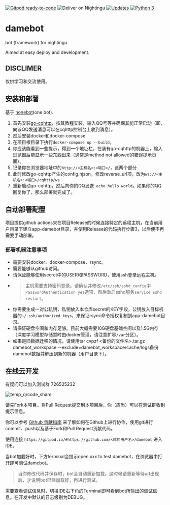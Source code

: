 [![Gitpod ready-to-code](https://img.shields.io/badge/Gitpod-ready--to--code-blue?logo=gitpod)](https://gitpod.io/#https://github.com/nightingu/damebot)
![Deliver on Nightingu](https://github.com/nightingu/damebot/workflows/Deliver%20on%20host/badge.svg)
[![Updates](https://pyup.io/repos/github/nightingu/damebot/shield.svg)](https://pyup.io/repos/github/nightingu/damebot/)
[![Python 3](https://pyup.io/repos/github/nightingu/damebot/python-3-shield.svg)](https://pyup.io/repos/github/nightingu/damebot/)

# damebot

bot (framework) for nightingu.

Aimed at easy deploy and development.

## DISCLIMER

仅供学习和交流使用。

## 安装和部署

基于 [nonebot](https://nonebot.netlify.app/)(one bot). 

1. 首先安装[go-cqhttp](https://github.com/Mrs4s/go-cqhttp)，按其教程安装，输入QQ号等并确保其能正常启动（即，向该QQ发送消息可以在cqhttp控制台上收到消息）。
2. 然后安装docker和docker-compose
3. 在项目根目录下执行`docker-compose up --build`。
4. 你应该能看到一些提示，得到一个地址栏，在装有go-cqhttp的机器上，输入浏览器后能显示一些东西出来（通常是method not allowed的错误提示页面）。
4. 记录你在浏览器地址中的`http://<主机名>:<端口>/`，这两个部分
3. 此时修改go-cqhttp产生的config.hjson，修改reverse_url项，改为`ws://<主机名>:<端口>/cqhttp/ws`
4. 重新启动go-cqhttp，然后向你的QQ发送`.echo hello world`。如果你的QQ回复你了，那么部署就完成了。

## 自动部署配置

项目提供github actions来在项目Release的时候连接特定的远程主机，在当前用户目录下建立app-damebot目录，并使用Release的代码执行步骤3，以后便不再需要手动部署。

### 部署机器注意事项
- 需要安装docker、docker-compose、rsync。
- 需要能够从github访问。
- 请保证能够使用secret中的USER和PASSWORD，使用ssh登录远程主机。
- > 主机需要支持密码登录。请确认并修改`/etc/ssh/sshd_config`中`PasswordAuthentication yes`选项，然后重启sshd服务`service sshd restart`。
- 你需要生成一对公私钥，私钥放入本仓库secret的KEY字段，公钥放入目标机器的`~/.ssh/authorized_keys`，来保证rsync命令授权复制到app-damebot目录。
- 请保证硬盘空间和内存足够。目前大概需要10G硬盘基础空间以及1.5G内存（深度学习模型存储暂时由docker管理，请注意扩容`/var`分区）。
- 如果是旧数据迁移的情况，请使用tar cvpzf <备份的文件名>.tar.gz damebot_workspace --exclude=damebot_workspace/cache/logs备份damebot数据并解压到新的机器（用户目录下）。

## 在线云开发

有疑问可以加入测试群 726525232

![temp_qrcode_share](https://user-images.githubusercontent.com/14890194/128171280-07441de8-c952-47ad-98cb-bf65d3c9a42c.png)

请先Fork本项目。将Pull Request提交到本项目后，你（应当）可以在测试群收到提示信息。

你可以参考 [Github 贡献指南](https://docs.github.com/cn/github/collaborating-with-pull-requests/getting-started/about-collaborative-development-models) 
来了解如何在Github上进行协作，使用git进行commit、push以及基于Fork和Pull Request贡献代码。

使用连接 `https://gitpod.io/#https://github.com/<你的用户名>/damebot` 进入IDE。

当bot加载好时，下方terminal会提示open xxx to test damebot，在浏览器中打开即可测试damebot。

> 当你修改代码并保存时，bot会自动重新加载。这时候请重新等待url出现后，才说明bot已经加载好，再进行测试。

需要查看调试信息时，切换IDE右下角的Terminal即可看到bot所输出的调试信息。在开发中默认的日志级别为DEBUG。
